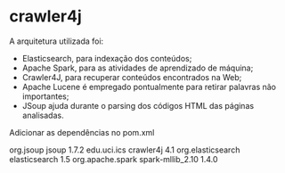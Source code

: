 # crawler4j

A arquitetura utilizada foi:

  -  Elasticsearch, para indexação dos conteúdos;
  -  Apache Spark, para as atividades de aprendizado de máquina;
  -  Crawler4J, para recuperar conteúdos encontrados na Web;
  -  Apache Lucene é empregado pontualmente para retirar palavras não importantes;
  -  JSoup ajuda durante o parsing dos códigos HTML das páginas analisadas.



Adicionar as dependências no pom.xml

<dependency>
         <groupId>org.jsoup</groupId>
         <artifactId>jsoup</artifactId>
         <version>1.7.2</version>
   </dependency>
   <dependency>
         <groupId>edu.uci.ics</groupId>
         <artifactId>crawler4j</artifactId>
         <version>4.1</version>
   </dependency>
   <dependency>
         <groupId>org.elasticsearch</groupId>
         <artifactId>elasticsearch</artifactId>
         <version>1.5</version>
   </dependency>
   <dependency>
         <groupId>org.apache.spark</groupId>
         <artifactId>spark-mllib_2.10</artifactId>
         <version>1.4.0</version>
   </dependency>

